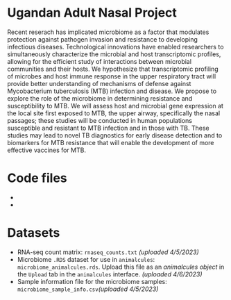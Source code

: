 # Ugandan Adult Nasal Project
Recent reserach has implicated microbiome as a factor that modulates protection against pathogen invasion and resistance to developing infectious diseases. Technological innovations have enabled researchers to simultaneously characterize the microbial and host transcriptomic profiles, allowing for the efficient study of interactions between microbial communities and their hosts. We hypothesize that transcriptomic profiling of microbes and host immune response in the upper respiratory tract will provide better understanding of mechanisms of defense against Mycobacterium tuberculosis (MTB) infection and disease. We propose to explore the role of the microbiome in determining resistance and susceptibility to MTB. We will assess host and microbial gene expression at the local site first exposed to MTB, the upper airway, specifically the nasal passages; these studies will be conducted in human populations susceptible and resistant to MTB infection and in those with TB. These studies may lead to novel TB diagnostics for early disease detection and to biomarkers for MTB resistance that will enable the development of more effective vaccines for MTB.

# Code files
  +
  +

# Datasets
  + RNA-seq count matrix: `rnaseq_counts.txt` _(uploaded 4/5/2023)_
  + Microbiome `.RDS` dataset for use in `animalcules`: `microbiome_animalcules.rds`. Upload this file as an _animalcules object_ in the `Upload` tab in the `animalcules` interface. _(uploaded 4/6/2023)_
  + Sample information file for the microbiome samples: `microbiome_sample_info.csv`_(uploaded 4/5/2023)_
